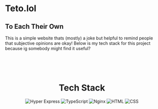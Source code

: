 # Teto.lol
## To Each Their Own

This is a simple website thats (mostly) a joke but helpful to remind people that subjective opinions are okay!
Below is my tech stack for this project because ig somebody might find it useful?



<br>
<br>
<br>
<div align="center">
    <h1>Tech Stack</h1>
  <img src="https://img.shields.io/badge/Hyper_Express-0078D7?style=for-the-badge&logo=hyper&logoColor=white" alt="Hyper Express" />
  <img src="https://img.shields.io/badge/TypeScript-3178C6?style=for-the-badge&logo=typescript&logoColor=white" alt="TypeScript" />
  <img src="https://img.shields.io/badge/Nginx-009639?style=for-the-badge&logo=nginx&logoColor=white" alt="Nginx" />
  <img src="https://img.shields.io/badge/HTML5-E34F26?style=for-the-badge&logo=html5&logoColor=white" alt="HTML" />
  <img src="https://img.shields.io/badge/CSS-1572B6?style=for-the-badge&logo=css3&logoColor=white" alt="CSS" />
</div>

